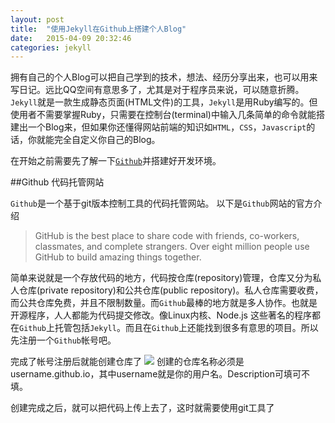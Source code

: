 ```yaml
---
layout: post
title:  "使用Jekyll在Github上搭建个人Blog"
date:   2015-04-09 20:32:46
categories: jekyll
---
```

拥有自己的个人Blog可以把自己学到的技术，想法、经历分享出来，也可以用来写日记。远比QQ空间有意思多了，尤其是对于程序员来说，可以随意折腾。`Jekyll`就是一款生成静态页面(HTML文件)的工具，`Jekyll`是用Ruby编写的。但使用者不需要掌握Ruby，只需要在控制台(terminal)中输入几条简单的命令就能搭建出一个Blog来，但如果你还懂得网站前端的知识如`HTML`，`CSS`，`Javascript`的话，你就能完全自定义你自己的Blog。

在开始之前需要先了解一下[`Github`](https://github.com/)并搭建好开发环境。

##Github 代码托管网站

`Github`是一个基于git版本控制工具的代码托管网站。
以下是`Github`网站的官方介绍
> GitHub is the best place to share code with friends, co-workers, classmates, and complete strangers. Over eight million people use GitHub to build amazing things together.

简单来说就是一个存放代码的地方，代码按仓库(repository)管理，仓库又分为私人仓库(private repository)和公共仓库(public repository)。私人仓库需要收费，而公共仓库免费，并且不限制数量。而`Github`最棒的地方就是多人协作。也就是开源程序，人人都能为代码提交修改。像Linux内核、Node.js 这些著名的程序都在`Github`上托管包括`Jekyll`。而且在`Github`上还能找到很多有意思的项目。所以先注册一个`Github`帐号吧。

完成了帐号注册后就能创建仓库了
![]({{site.url}}/assets/jekyll/create-a-repository.png)
创建的仓库名称必须是username.github.io，其中username就是你的用户名。Description可填可不填。

创建完成之后，就可以把代码上传上去了，这时就需要使用git工具了
